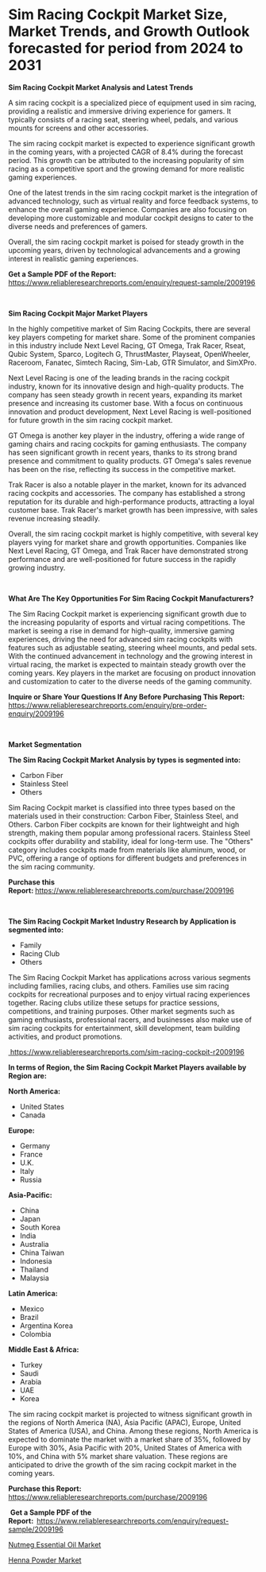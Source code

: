 <p><h1>Sim Racing Cockpit Market Size, Market Trends, and Growth Outlook forecasted for period from 2024 to 2031</h1></p><p><strong>Sim Racing Cockpit Market Analysis and Latest Trends</strong></p>
<p><p>A sim racing cockpit is a specialized piece of equipment used in sim racing, providing a realistic and immersive driving experience for gamers. It typically consists of a racing seat, steering wheel, pedals, and various mounts for screens and other accessories.</p><p>The sim racing cockpit market is expected to experience significant growth in the coming years, with a projected CAGR of 8.4% during the forecast period. This growth can be attributed to the increasing popularity of sim racing as a competitive sport and the growing demand for more realistic gaming experiences.</p><p>One of the latest trends in the sim racing cockpit market is the integration of advanced technology, such as virtual reality and force feedback systems, to enhance the overall gaming experience. Companies are also focusing on developing more customizable and modular cockpit designs to cater to the diverse needs and preferences of gamers.</p><p>Overall, the sim racing cockpit market is poised for steady growth in the upcoming years, driven by technological advancements and a growing interest in realistic gaming experiences.</p></p>
<p><strong>Get a Sample PDF of the Report:&nbsp;</strong> <a href="https://www.reliableresearchreports.com/enquiry/request-sample/2009196">https://www.reliableresearchreports.com/enquiry/request-sample/2009196</a></p>
<p>&nbsp;</p>
<p><strong>Sim Racing Cockpit Major Market Players</strong></p>
<p><p>In the highly competitive market of Sim Racing Cockpits, there are several key players competing for market share. Some of the prominent companies in this industry include Next Level Racing, GT Omega, Trak Racer, Rseat, Qubic System, Sparco, Logitech G, ThrustMaster, Playseat, OpenWheeler, Raceroom, Fanatec, Simtech Racing, Sim-Lab, GTR Simulator, and SimXPro.</p><p>Next Level Racing is one of the leading brands in the racing cockpit industry, known for its innovative design and high-quality products. The company has seen steady growth in recent years, expanding its market presence and increasing its customer base. With a focus on continuous innovation and product development, Next Level Racing is well-positioned for future growth in the sim racing cockpit market.</p><p>GT Omega is another key player in the industry, offering a wide range of gaming chairs and racing cockpits for gaming enthusiasts. The company has seen significant growth in recent years, thanks to its strong brand presence and commitment to quality products. GT Omega's sales revenue has been on the rise, reflecting its success in the competitive market.</p><p>Trak Racer is also a notable player in the market, known for its advanced racing cockpits and accessories. The company has established a strong reputation for its durable and high-performance products, attracting a loyal customer base. Trak Racer's market growth has been impressive, with sales revenue increasing steadily.</p><p>Overall, the sim racing cockpit market is highly competitive, with several key players vying for market share and growth opportunities. Companies like Next Level Racing, GT Omega, and Trak Racer have demonstrated strong performance and are well-positioned for future success in the rapidly growing industry.</p></p>
<p>&nbsp;</p>
<p><strong>What Are The Key Opportunities For Sim Racing Cockpit Manufacturers?</strong></p>
<p><p>The Sim Racing Cockpit market is experiencing significant growth due to the increasing popularity of esports and virtual racing competitions. The market is seeing a rise in demand for high-quality, immersive gaming experiences, driving the need for advanced sim racing cockpits with features such as adjustable seating, steering wheel mounts, and pedal sets. With the continued advancement in technology and the growing interest in virtual racing, the market is expected to maintain steady growth over the coming years. Key players in the market are focusing on product innovation and customization to cater to the diverse needs of the gaming community.</p></p>
<p><strong>Inquire or Share Your Questions If Any Before Purchasing This Report:</strong> <a href="https://www.reliableresearchreports.com/enquiry/pre-order-enquiry/2009196">https://www.reliableresearchreports.com/enquiry/pre-order-enquiry/2009196</a></p>
<p>&nbsp;</p>
<p><strong>Market Segmentation</strong></p>
<p><strong>The Sim Racing Cockpit Market Analysis by types is segmented into:</strong></p>
<p><ul><li>Carbon Fiber</li><li>Stainless Steel</li><li>Others</li></ul></p>
<p><p>Sim Racing Cockpit market is classified into three types based on the materials used in their construction: Carbon Fiber, Stainless Steel, and Others. Carbon Fiber cockpits are known for their lightweight and high strength, making them popular among professional racers. Stainless Steel cockpits offer durability and stability, ideal for long-term use. The "Others" category includes cockpits made from materials like aluminum, wood, or PVC, offering a range of options for different budgets and preferences in the sim racing community.</p></p>
<p><strong>Purchase this Report:&nbsp;</strong><a href="https://www.reliableresearchreports.com/purchase/2009196">https://www.reliableresearchreports.com/purchase/2009196</a></p>
<p>&nbsp;</p>
<p><strong>The Sim Racing Cockpit Market Industry Research by Application is segmented into:</strong></p>
<p><ul><li>Family</li><li>Racing Club</li><li>Others</li></ul></p>
<p><p>The Sim Racing Cockpit Market has applications across various segments including families, racing clubs, and others. Families use sim racing cockpits for recreational purposes and to enjoy virtual racing experiences together. Racing clubs utilize these setups for practice sessions, competitions, and training purposes. Other market segments such as gaming enthusiasts, professional racers, and businesses also make use of sim racing cockpits for entertainment, skill development, team building activities, and product promotions.</p></p>
<p><a href="https://www.reliableresearchreports.com/sim-racing-cockpit-r2009196">&nbsp;https://www.reliableresearchreports.com/sim-racing-cockpit-r2009196</a></p>
<p><strong>In terms of Region, the Sim Racing Cockpit Market Players available by Region are:</strong></p>
<p>
    <p> <strong> North America: </strong>
        <ul>
            <li>United States</li>
            <li>Canada</li>
        </ul>
        </p> 
    <p> <strong> Europe: </strong>
        <ul>
            <li>Germany</li>
            <li>France</li>
            <li>U.K.</li>
            <li>Italy</li>
            <li>Russia</li>
        </ul>
        </p> 
    <p> <strong> Asia-Pacific: </strong>
        <ul>
            <li>China</li>
            <li>Japan</li>
            <li>South Korea</li>
            <li>India</li>
            <li>Australia</li>
            <li>China Taiwan</li>
            <li>Indonesia</li>
            <li>Thailand</li>
            <li>Malaysia</li>
        </ul>
        </p> 
    <p> <strong> Latin America: </strong>
        <ul>
            <li>Mexico</li>
            <li>Brazil</li>
            <li>Argentina Korea</li>
            <li>Colombia</li>
        </ul>
        </p> 
    <p> <strong> Middle East & Africa: </strong>
        <ul>
            <li>Turkey</li>
            <li>Saudi</li>
            <li>Arabia</li>
            <li>UAE</li>
            <li>Korea</li>
        </ul>
    </p>
    </p>
<p><p>The sim racing cockpit market is projected to witness significant growth in the regions of North America (NA), Asia Pacific (APAC), Europe, United States of America (USA), and China. Among these regions, North America is expected to dominate the market with a market share of 35%, followed by Europe with 30%, Asia Pacific with 20%, United States of America with 10%, and China with 5% market share valuation. These regions are anticipated to drive the growth of the sim racing cockpit market in the coming years.</p></p>
<p><strong>Purchase this Report: </strong><a href="https://www.reliableresearchreports.com/purchase/2009196">https://www.reliableresearchreports.com/purchase/2009196</a></p>
<p>&nbsp;<strong>Get a Sample PDF of the Report:&nbsp;&nbsp;</strong><a href="https://www.reliableresearchreports.com/enquiry/request-sample/2009196">https://www.reliableresearchreports.com/enquiry/request-sample/2009196</a></p>
<p><strong></strong></p>
<p><p><a href="https://issuu.com/reportprime-2/docs/nutmeg-essential-oil-market-size-2030.pptx">Nutmeg Essential Oil Market</a></p><p><a href="https://issuu.com/reportprime-2/docs/henna-powder-market-size-2030.pptx">Henna Powder Market</a></p></p>